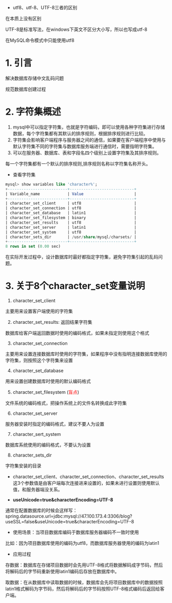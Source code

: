 * utf8、utf-8、UTF-8三者的区别

在本质上没有区别

UTF-8是标准写法，在windows下英文不区分大小写，所以也写成utf-8

在MySQL命令模式中只能使用utf8


# 1. 引言

解决数据库存储中文乱码问题

规范数据库创建过程

# 2. 字符集概述

1. mysql中可以指定字符集，也就是字符编码，即可以使用各种字符集进行存储数据，每个字符集都有其默认的排序规则，根据排序规则进行比较。
2. 字符集会影响客户端程序与服务器之间的通信，如果要在客户端程序中使用与默认字符集不同的字符集与数据库服务端进行通信时，需要指明字符集。
3. 可以在服务器、数据库、表和字段名四个级别上设置字符集及其排序规则。

每一个字符集都有一个默认的排序规则,排序规则名称以字符集名称开头。

* 查看字符集
```sql
mysql> show variables like 'character%';
+--------------------------+----------------------------+
| Variable_name            | Value                      |
+--------------------------+----------------------------+
| character_set_client     | utf8                       |
| character_set_connection | utf8                       |
| character_set_database   | latin1                     |
| character_set_filesystem | binary                     |
| character_set_results    | utf8                       |
| character_set_server     | latin1                     |
| character_set_system     | utf8                       |
| character_sets_dir       | /usr/share/mysql/charsets/ |
+--------------------------+----------------------------+
8 rows in set (0.00 sec)

```

在实际开发过程中，设计数据库时最好都指定字符集，避免字符集引起的乱码问题。


# 3. 关于8个character_set变量说明

1. character_set_client

主要用来设置客户端使用的字符集

2. character_set_results: 返回结果字符集

数据库给客户端返回数据时使用的编码格式，如果未指定则使用这个格式

3. character_set_connection

主要用来设置连接数据库时使用的字符集，如果程序中没有指明连接数据库使用的字符集，则按照这个字符集来设置

4. character_set_database

用来设置创建数据库时使用的默认编码格式

5. character_set_filesystem (<font color="red">盲点</font>)

文件系统的编码格式，把操作系统上的文件名转换成此字符集

6. character_set_server
   
服务器安装时指定的编码格式，建议不要人为设置

7. character_sert_system

数据库系统使用的编码格式，不要认为设置

8. character_sets_dir
   
字符集安装的目录



* character_set_client、character_set_connection、character_set_results这3个参数值是由客户端每次连接进来设置的，如果未进行设置则使用默认值，和服务器端没关系。



* **useUnicode=true&characterEncoding=UTF-8**

通常在配置数据库的时候会这样写：spring.datasource.url=jdbc:mysql://47.100.173.4:3306/blog?useSSL=false&useUnicode=true&characterEncoding=UTF-8

* 使用场景：当项目数据库编码于数据库服务器编码不一致时使用

比如：因为项目数据库使用的编码为utf8，而数据库服务器使用的编码为latin1

* 应用过程
  
存数据：数据库在存储项目数据时会先用UTF-8格式将数据解码成字节码，然后将解码后的字节码重新使用latin1编码后存放在数据库中。

取数据：在从数据库中读取数据的时候，数据库会先将项目数据库中的数据按照latin1格式解码为字节码，然后将解码后的字节码按照UTF-8格式编码后返回给客户端。


